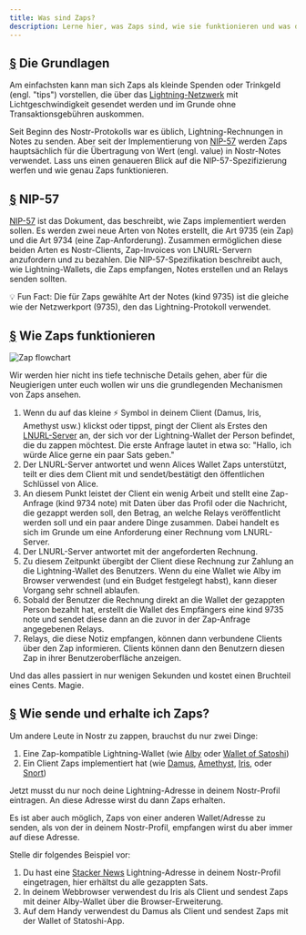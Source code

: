 ```yaml
---
title: Was sind Zaps?
description: Lerne hier, was Zaps sind, wie sie funktionieren und was du brauchst, um sie in deinem Nostr-Client zu nutzen.
---
```


## [§](#the-basics) Die Grundlagen

Am einfachsten kann man sich Zaps als kleinde Spenden oder Trinkgeld (engl. "tips") vorstellen, die über das [Lightning-Netzwerk](https://www.investopedia.com/terms/l/lightning-network.asp) mit Lichtgeschwindigkeit gesendet werden und im Grunde ohne Transaktionsgebühren auskommen.

Seit Beginn des Nostr-Protokolls war es üblich, Lightning-Rechnungen in Notes zu senden. Aber seit der Implementierung von [NIP-57](https://github.com/nostr-protocol/nips/blob/master/57.md) werden Zaps hauptsächlich für die Übertragung von Wert (engl. value) in Nostr-Notes verwendet. Lass uns einen genaueren Blick auf die NIP-57-Spezifizierung werfen und wie genau Zaps funktionieren.

## [§](#nip-57) NIP-57

[NIP-57](https://github.com/nostr-protocol/nips/blob/master/57.md)  ist das Dokument, das beschreibt, wie Zaps implementiert werden sollen. Es werden zwei neue Arten von Notes erstellt, die Art 9735 (ein Zap) und die Art 9734 (eine Zap-Anforderung). Zusammen ermöglichen diese beiden Arten es Nostr-Clients, Zap-Invoices von LNURL-Servern anzufordern und zu bezahlen. Die NIP-57-Spezifikation beschreibt auch, wie Lightning-Wallets, die Zaps empfangen, Notes erstellen und an Relays senden sollten.

💡 Fun Fact: Die für Zaps gewählte Art der Notes (kind 9735) ist die gleiche wie der Netzwerkport (9735), den das Lightning-Protokoll verwendet.

## [§](#how-zaps-work) Wie Zaps funktionieren

![Zap flowchart](/images/zap-flow.webp)

Wir werden hier nicht ins tiefe technische Details gehen, aber für die Neugierigen unter euch wollen wir uns die grundlegenden Mechanismen von Zaps ansehen.

1. Wenn du auf das kleine ⚡ Symbol in deinem Client (Damus, Iris, Amethyst usw.) klickst oder tippst, pingt der Client als Erstes den [LNURL-Server](https://thebitcoinmanual.com/articles/what-is-ln-url-and-how-does-it-work/) an, der sich vor der Lightning-Wallet der Person befindet, die du zappen möchtest. Die erste Anfrage lautet in etwa so: "Hallo, ich würde Alice gerne ein paar Sats geben."
2. Der LNURL-Server antwortet und wenn Alices Wallet Zaps unterstützt, teilt er dies dem Client mit und sendet/bestätigt den öffentlichen Schlüssel von Alice.
3. An diesem Punkt leistet der Client ein wenig Arbeit und stellt eine Zap-Anfrage (kind 9734 note) mit Daten über das Profil oder die Nachricht, die gezappt werden soll, den Betrag, an welche Relays veröffentlicht werden soll und ein paar andere Dinge zusammen. Dabei handelt es sich im Grunde um eine Anforderung einer Rechnung vom LNURL-Server.
4. Der LNURL-Server antwortet mit der angeforderten Rechnung.
5. Zu diesem Zeitpunkt übergibt der Client diese Rechnung zur Zahlung an die Lightning-Wallet des Benutzers. Wenn du eine Wallet wie Alby im Browser verwendest (und ein Budget festgelegt habst), kann dieser Vorgang sehr schnell ablaufen.
6. Sobald der Benutzer die Rechnung direkt an die Wallet der gezappten Person bezahlt hat, erstellt die Wallet des Empfängers eine kind 9735 note und sendet diese dann an die zuvor in der Zap-Anfrage angegebenen Relays.
7. Relays, die diese Notiz empfangen, können dann verbundene Clients über den Zap informieren. Clients können dann den Benutzern diesen Zap in ihrer Benutzeroberfläche anzeigen.

Und das alles passiert in nur wenigen Sekunden und kostet einen Bruchteil eines Cents. Magie.

## [§](#how-to-send-and-receive) Wie sende und erhalte ich Zaps?

Um andere Leute in Nostr zu zappen, brauchst du nur zwei Dinge:

1. Eine Zap-kompatible Lightning-Wallet (wie [Alby](https://getalby.com/) oder [Wallet of Satoshi](https://www.walletofsatoshi.com/))
2. Ein Client Zaps implementiert hat (wie [Damus](/de/guides/damus), [Amethyst](/de/guides/amethyst), [Iris](/de/guides/iris), oder [Snort](https://snort.social))

Jetzt musst du nur noch deine Lightning-Adresse in deinem Nostr-Profil eintragen. An diese Adresse wirst du dann Zaps erhalten.

Es ist aber auch möglich, Zaps von einer anderen Wallet/Adresse zu senden, als von der in deinem Nostr-Profil, empfangen wirst du aber immer auf diese Adresse.

Stelle dir folgendes Beispiel vor:

1. Du hast eine [Stacker News](https://stacker.news/) Lightning-Adresse in deinem Nostr-Profil eingetragen, hier erhältst du alle gezappten Sats.
2. In deinem Webbrowser verwendest du Iris als Client und sendest Zaps mit deiner Alby-Wallet über die Browser-Erweiterung.
3. Auf dem Handy verwendest du Damus als Client und sendest Zaps mit der Wallet of Statoshi-App.